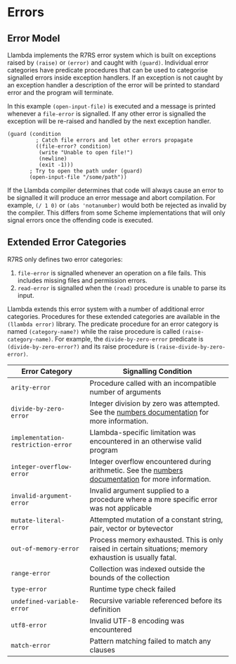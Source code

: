 Errors
======

Error Model
-----------

Llambda implements the R7RS error system which is built on exceptions raised by ``(raise)`` or ``(error)`` and caught with ``(guard)``. Individual error categories have predicate procedures that can be used to categorise signalled errors inside exception handlers. If an exception is not caught by an exception handler a description of the error will be printed to standard error and the program will terminate.

In this example ``(open-input-file)`` is executed and a message is printed whenever a ``file-error`` is signalled. If any other error is signalled the exception will be re-raised and handled by the next exception handler.

```racket
(guard (condition
         ; Catch file errors and let other errors propagate
         ((file-error? condition)
          (write "Unable to open file!")
          (newline)
          (exit -1)))
       ; Try to open the path under (guard)
       (open-input-file "/some/path"))
```

If the Llambda compiler determines that code will always cause an error to be signalled it will produce an error message and abort compilation. For example, ``(/ 1 0)`` or ``(abs 'notanumber)`` would both be rejected as invalid by the compiler. This differs from some Scheme implementations that will only signal errors once the offending code is executed.

Extended Error Categories
-------------------------

R7RS only defines two error categories:

1. ``file-error`` is signalled whenever an operation on a file fails. This includes missing files and permission errors.
2. ``read-error`` is signalled when the ``(read)`` procedure is unable to parse its input.

Llambda extends this error system with a number of additional error categories. Procedures for these extended categories are available in the ``(llambda error)`` library. The predicate procedure for an error category is named ``(category-name?)`` while the raise procedure is called ``(raise-category-name)``. For example, the ``divide-by-zero-error`` predicate is ``(divide-by-zero-error?)`` and its raise procedure is ``(raise-divide-by-zero-error)``.

| Error Category                       | Signalling Condition
|--------------------------------------|---------------------
| ``arity-error``                      | Procedure called with an incompatible number of arguments
| ``divide-by-zero-error``             | Integer division by zero was attempted. See the [numbers documentation](numbers.md) for more information.
| ``implementation-restriction-error`` | Llambda-specific limitation was encountered in an otherwise valid program
| ``integer-overflow-error``           | Integer overflow encountered during arithmetic. See the [numbers documentation](numbers.md) for more information.
| ``invalid-argument-error``           | Invalid argument supplied to a procedure where a more specific error was not applicable
| ``mutate-literal-error``             | Attempted mutation of a constant string, pair, vector or bytevector
| ``out-of-memory-error``              | Process memory exhausted. This is only raised in certain situations; memory exhaustion is usually fatal.
| ``range-error``                      | Collection was indexed outside the bounds of the collection
| ``type-error``                       | Runtime type check failed
| ``undefined-variable-error``         | Recursive variable referenced before its definition
| ``utf8-error``                       | Invalid UTF-8 encoding was encountered
| ``match-error``                      | Pattern matching failed to match any clauses
